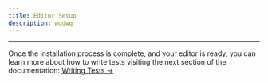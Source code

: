 ```yaml
---
title: Editor Setup
description: wqdwq
---
```


---

Once the installation process is complete, and your editor is ready, you can learn more about how to write tests visiting the next section of the documentation: [Writing Tests →](/docs/writing-tests)
